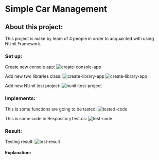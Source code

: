 # Simple Car Management

## About this project:
This project is make by team of 4 people in order to acquainted with using NUnit Framework. 

### Set up:
Create new console app:
![create-console-app]()

Add new two libraries class:
![create-library-app]()
![create-library-app]()

Add new NUnit test project:
![nunit-test-project]()

### Implements:

This is some functions are going to be tested:
![tested-code]()

This is some code in RespositoryTest.cs:
![test-code]()

### Result:
Testing result:
![test-result]()

#### Explanation: 



